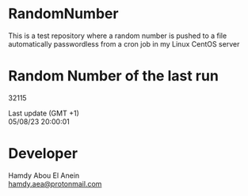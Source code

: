 # RandomNumber    
This is a test repository where a random number is pushed to a file automatically passwordless from a cron job in my Linux CentOS server    
# Random Number of the last run   
32115
      
Last update (GMT +1)    
05/08/23 20:00:01
# Developer    
Hamdy Abou El Anein   
hamdy.aea@protonmail.com
